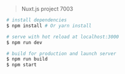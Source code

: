 
> Nuxt.js project
> 7003

``` bash
# install dependencies
$ npm install # Or yarn install

# serve with hot reload at localhost:3000
$ npm run dev

# build for production and launch server
$ npm run build
$ npm start
